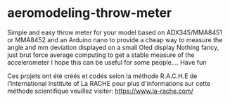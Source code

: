 # aeromodeling-throw-meter
Simple and easy throw meter for your model
based on ADX345/MMA8451 or MMA8452 and an Arduino nano to provide a cheap way to 
measure the angle and mm deviation displayed on a small Oled display
Nothing fancy, just brut force average computing to get a stable measure of the accelerometer
I hope this can be useful for some people....
Have fun

Ces projets ont été créés et codés selon la méthode R.A.C.H.E de l’International Institute of La RACHE 
pour plus d'informations sur cette méthode scientifique veuillez visiter: https://www.la-rache.com/
